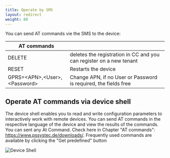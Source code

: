 ```yaml
---
title: Operate by SMS
layout: redirect
weight: 80
---
```

You can send AT commands vie the SMS to the device:

| AT commands | |
| --- | --- |
| DELETE | deletes the registration in CC and you can register on a new tenant |	
| RESET | Restarts the device |
| GPRS=&#60;APN&#62;,&#60;User&#62;,&#60;Password&#62; | Change APN, if no User or Password is required, the fields free |

## <a name="device-shell"></a>Operate AT commands via device shell 

The device shell enables you to read and write configuration parameters to interactively
work with remote devices. You can send AT commands in the respective language of the
 device and view the results of the commands. You can sent any At Command. Check here
 in Chapter "AT commands": https://www.pssystec.de/downloads/. Frequently used
 commands are available by clicking the "Get predefined" button

![Device Shell](/guides/images/devices/smartbox-io/device-shell.png)
